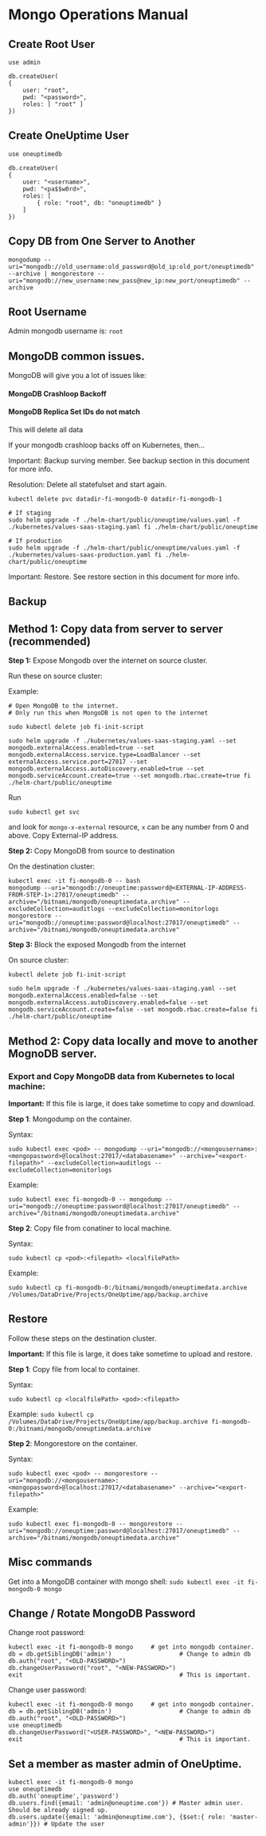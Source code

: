 # Mongo Operations Manual

## Create Root User

```
use admin

db.createUser(
{
    user: "root",
    pwd: "<password>",
    roles: [ "root" ]
})
```


## Create OneUptime User

```
use oneuptimedb

db.createUser(
{
    user: "<username>",
    pwd: "<pa$$w0rd>",
    roles: [ 
        { role: "root", db: "oneuptimedb" }
    ]
})
```

## Copy DB from One Server to Another

```
mongodump --uri="mongodb://old_username:old_password@old_ip:old_port/oneuptimedb" --archive | mongorestore --uri="mongodb://new_username:new_pass@new_ip:new_port/oneuptimedb" --archive
```

## Root Username

Admin mongodb username is: `root`

## MongoDB common issues.

MongoDB will give you a lot of issues like:

#### MongoDB Crashloop Backoff

#### MongoDB Replica Set IDs do not match

This will delete all data

If your mongodb crashloop backs off on Kubernetes, then...

Important: Backup surving member. See backup section in this document for more info.

Resolution: Delete all statefulset and start again.

```
kubectl delete pvc datadir-fi-mongodb-0 datadir-fi-mongodb-1

# If staging
sudo helm upgrade -f ./helm-chart/public/oneuptime/values.yaml -f ./kubernetes/values-saas-staging.yaml fi ./helm-chart/public/oneuptime

# If production
sudo helm upgrade -f ./helm-chart/public/oneuptime/values.yaml -f ./kubernetes/values-saas-production.yaml fi ./helm-chart/public/oneuptime
```

Important: Restore. See restore section in this document for more info.

## Backup

## Method 1: Copy data from server to server (recommended)

**Step 1:** Expose Mongodb over the internet on source cluster.

Run these on source cluster:

Example:

```
# Open MongoDB to the internet.
# Only run this when MongoDB is not open to the internet

sudo kubectl delete job fi-init-script

sudo helm upgrade -f ./kubernetes/values-saas-staging.yaml --set mongodb.externalAccess.enabled=true --set mongodb.externalAccess.service.type=LoadBalancer --set externalAccess.service.port=27017 --set mongodb.externalAccess.autoDiscovery.enabled=true --set mongodb.serviceAccount.create=true --set mongodb.rbac.create=true fi ./helm-chart/public/oneuptime

```

Run

`sudo kubectl get svc`

and look for `mongo-x-external` resource, `x` can be any number from 0 and above. Copy External-IP address.

**Step 2:** Copy MongoDB from source to destination

On the destination cluster:

```
kubectl exec -it fi-mongodb-0 -- bash
mongodump --uri="mongodb://oneuptime:password@<EXTERNAL-IP-ADDRESS-FROM-STEP-1>:27017/oneuptimedb" --archive="/bitnami/mongodb/oneuptimedata.archive" --excludeCollection=auditlogs --excludeCollection=monitorlogs
mongorestore --uri="mongodb://oneuptime:password@localhost:27017/oneuptimedb" --archive="/bitnami/mongodb/oneuptimedata.archive"
```

**Step 3:** Block the exposed Mongodb from the internet

On source cluster:

```
kubectl delete job fi-init-script

sudo helm upgrade -f ./kubernetes/values-saas-staging.yaml --set mongodb.externalAccess.enabled=false --set mongodb.externalAccess.autoDiscovery.enabled=false --set mongodb.serviceAccount.create=false --set mongodb.rbac.create=false fi ./helm-chart/public/oneuptime

```

## Method 2: Copy data locally and move to another MognoDB server.

### Export and Copy MongoDB data from Kubernetes to local machine:

**Important:** If this file is large, it does take sometime to copy and download.

**Step 1**: Mongodump on the container.

Syntax:

`sudo kubectl exec <pod> -- mongodump --uri="mongodb://<mongousername>:<mongopassword>@localhost:27017/<databasename>" --archive="<export-filepath>" --excludeCollection=auditlogs --excludeCollection=monitorlogs`

Example:

`sudo kubectl exec fi-mongodb-0 -- mongodump --uri="mongodb://oneuptime:password@localhost:27017/oneuptimedb" --archive="/bitnami/mongodb/oneuptimedata.archive"`

**Step 2**: Copy file from conatiner to local machine.

Syntax:

`sudo kubectl cp <pod>:<filepath> <localfilePath>`

Example:

`sudo kubectl cp fi-mongodb-0:/bitnami/mongodb/oneuptimedata.archive /Volumes/DataDrive/Projects/OneUptime/app/backup.archive`

## Restore

Follow these steps on the destination cluster.

**Important:** If this file is large, it does take sometime to upload and restore.

**Step 1**: Copy file from local to container.

Syntax:

`sudo kubectl cp <localfilePath> <pod>:<filepath>`

Example:
`sudo kubectl cp /Volumes/DataDrive/Projects/OneUptime/app/backup.archive fi-mongodb-0:/bitnami/mongodb/oneuptimedata.archive`

**Step 2**: Mongorestore on the container.

Syntax:

`sudo kubectl exec <pod> -- mongorestore --uri="mongodb://<mongousername>:<mongopassword>@localhost:27017/<databasename>" --archive="<export-filepath>"`

Example:

`sudo kubectl exec fi-mongodb-0 -- mongorestore --uri="mongodb://oneuptime:password@localhost:27017/oneuptimedb" --archive="/bitnami/mongodb/oneuptimedata.archive"`

## Misc commands

Get into a MongoDB container with mongo shell:
`sudo kubectl exec -it fi-mongodb-0 mongo`

## Change / Rotate MongoDB Password

Change root password:

```
kubectl exec -it fi-mongodb-0 mongo     # get into mongodb container.
db = db.getSiblingDB('admin')                   # Change to admin db
db.auth("root", "<OLD-PASSWORD>")
db.changeUserPassword("root", "<NEW-PASSWORD>")
exit                                            # This is important.
```

Change user password:

```
kubectl exec -it fi-mongodb-0 mongo     # get into mongodb container.
db = db.getSiblingDB('admin')                   # Change to admin db
db.auth("root", "<OLD-PASSWORD>")
use oneuptimedb
db.changeUserPassword("<USER-PASSWORD>", "<NEW-PASSWORD>")
exit                                            # This is important.
```

## Set a member as master admin of OneUptime.

```
kubectl exec -it fi-mongodb-0 mongo
use oneuptimedb
db.auth('oneuptime','password')
db.users.find({email: 'admin@oneuptime.com'}) # Master admin user. Should be already signed up.
db.users.update({email: 'admin@oneuptime.com'}, {$set:{ role: 'master-admin'}}) # Update the user
```
